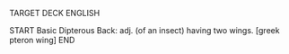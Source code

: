 TARGET DECK
ENGLISH

START
Basic
Dipterous
Back: adj. (of an insect) having two wings. [greek pteron wing]
END
